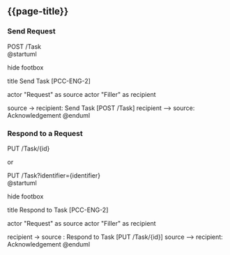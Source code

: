 ## {{page-title}}


### Send Request

 <div markdown="span" class="alert alert-warning" role="alert"> POST /Task</div>

<plantuml>
@startuml
 
hide footbox
 
title Send Task [PCC-ENG-2]
 
 
actor "Request" as source
actor "Filler" as recipient
 
source -> recipient: Send Task [POST /Task]
recipient --> source: Acknowledgement
@enduml
</plantuml>



### Respond to a Request

 <div markdown="span" class="alert alert-warning" role="alert"> PUT /Task/{id}</div>

 or 

  <div markdown="span" class="alert alert-warning" role="alert"> PUT /Task?identifier={identifier}</div>

<plantuml>
@startuml
 
hide footbox
 
title Respond to Task [PCC-ENG-2]
 
 
actor "Request" as source
actor "Filler" as recipient
 
recipient -> source : Respond to Task [PUT /Task/{id}]
source --> recipient: Acknowledgement
@enduml
</plantuml>

